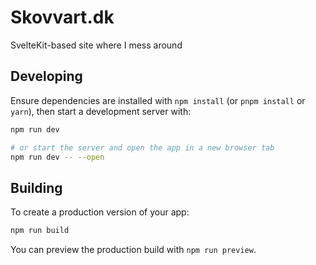 # Skovvart.dk

SvelteKit-based site where I mess around

## Developing

Ensure dependencies are installed with `npm install` (or `pnpm install` or `yarn`), then start a development server with:

```bash
npm run dev

# or start the server and open the app in a new browser tab
npm run dev -- --open
```

## Building

To create a production version of your app:

```bash
npm run build
```

You can preview the production build with `npm run preview`.
